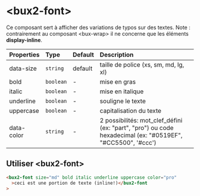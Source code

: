 # &lt;bux2-font&gt;

Ce composant sert à afficher des variations de typos sur des textes.
Note : contrairement au composant &lt;bux-wrap&gt; il ne concerne que les éléments <strong>display-inline</strong>.

| Properties | Type      | Default | Description                                                                                                |
| :--------- | :-------- | :------ | :--------------------------------------------------------------------------------------------------------- |
| data-size  | `string`  | default | taille de police (xs, sm, md, lg, xl)                                                                      |
| bold       | `boolean` | -       | mise en gras                                                                                               |
| italic     | `boolean` | -       | mise en italique                                                                                           |
| underline  | `boolean` | -       | souligne le texte                                                                                          |
| uppercase  | `boolean` | -       | capitalisation du texte                                                                                    |
| data-color | `string`  | -       | 2 possibilités: mot_clef_défini (ex: "part", "pro") ou code hexadecimal (ex: "#0519EF", "#CC5500", '#ccc') |

## Utiliser &lt;bux2-font&gt;

```html
<bux2-font size="md" bold italic underline uppercase color="pro"
  >ceci est une portion de texte (inline!)</bux2-font
>
```
